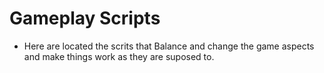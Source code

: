# Gameplay Scripts

- Here are located the scrits that Balance and change the game aspects and make things work as they are suposed to.
